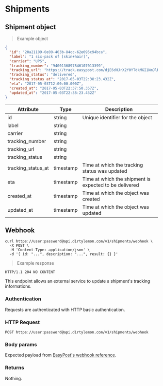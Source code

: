 # Shipments

## Shipment object

> Example object

```json
{
  "id": "20a21109-0e00-403b-84cc-62e095c94bca",
  "label": "1 six-pack of [skin+hair]",
  "carrier": "UPS",
  "tracking_number": "9400136897846107013399",
  "tracking_url": "https://track.easypost.com/djE6dHJrX2Y0YTdkMGI1NmJlNDQ1MzdhMjMzN2M2ODlmMGM2OTdm",
  "tracking_status": "delivered",
  "tracking_status_at": "2017-05-03T22:38:23.432Z",
  "eta": "2017-05-03T12:00:00.000Z",
  "created_at": "2017-05-03T22:37:50.357Z",
  "updated_at": "2017-05-03T22:38:23.432Z"
}
```

| Attribute  | Type     | Description |
| ---------- | -------- | ------------|
| id                  | string | Unique identifier for the object |
| label               | string | |
| carrier             | string | |
| tracking_number     | string | |
| tracking_url        | string | |
| tracking_status     | string | |
| tracking_status_at  | timestamp | Time at which the tracking status was updated |
| eta | timestamp     | Time at which the shipment is expected to be delivered |
| created_at          | timestamp | Time at which the object was created |
| updated_at          | timestamp | Time at which the object was updated |


## Webhook

```shell
curl https://user:password@api.dirtylemon.com/v1/shipments/webhook \
  -X POST \
  -H 'Content-Type: application/json' \
  -d '{ id: "...", description: "...", result: {} }'
```

> Example response

```http
HTTP/1.1 204 NO CONTENT
```

This endpoint allows an external service to update a shipment's tracking informations.

### Authentication

Requests are authenticated with HTTP basic authentication.

### HTTP Request

`POST https://user:password@api.dirtylemon.com/v1/shipments/webhook`

### Body params

Expected payload from [EasyPost's webhook reference](https://www.easypost.com/webhooks-guide).

### Returns

Nothing.
